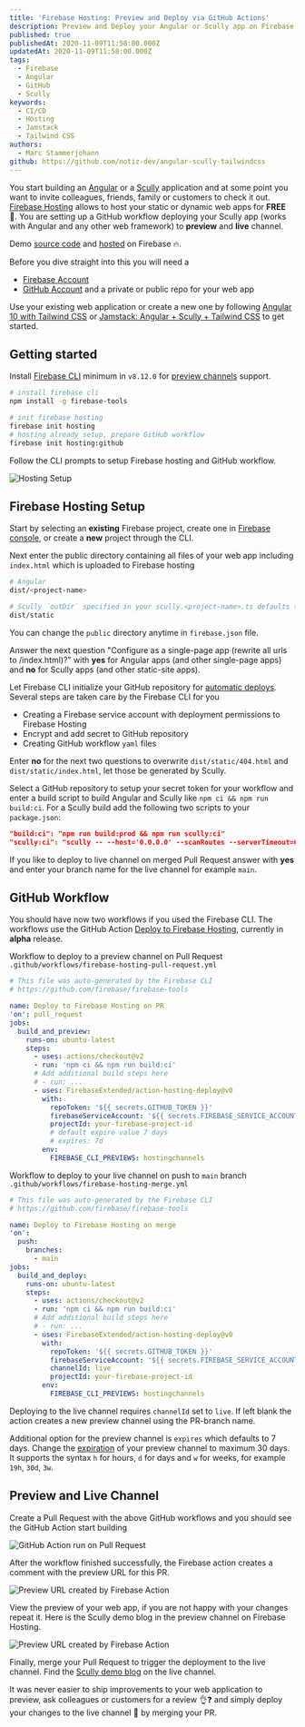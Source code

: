 ```yaml
---
title: 'Firebase Hosting: Preview and Deploy via GitHub Actions'
description: Preview and Deploy your Angular or Scully app on Firebase Hosting automated via GitHub Actions
published: true
publishedAt: 2020-11-09T11:58:00.000Z
updatedAt: 2020-11-09T11:58:00.000Z
tags:
  - Firebase
  - Angular
  - GitHub
  - Scully
keywords:
  - CI/CD
  - Hosting
  - Jamstack
  - Tailwind CSS
authors:
  - Marc Stammerjohann
github: https://github.com/notiz-dev/angular-scully-tailwindcss
---
```


You start building an [Angular](https://notiz.dev/blog/angular-10-with-tailwindcss) or a [Scully](https://notiz.dev/blog/jamstack-angular-scully-tailwind-css) application and at some point you want to invite colleagues, friends, family or customers to check it out. [Firebase Hosting](https://firebase.google.com/docs/hosting/use-cases#what_is_firebase_hosting) allows to host your static or dynamic web apps for **FREE** 💸. You are setting up a GitHub workflow deploying your Scully app (works with Angular and any other web framework) to **preview** and **live** channel. 

Demo [source code](https://github.com/notiz-dev/angular-scully-tailwindcss) and [hosted](https://angular-scully-tailwindcss.web.app/blog) on Firebase 🔥.

Before you dive straight into this you will need a

* [Firebase Account](https://console.firebase.google.com/)
* [GitHub Account](https://github.com/join) and a private or public repo for your web app

Use your existing web application or create a new one by following [Angular 10 with Tailwind CSS](https://notiz.dev/blog/angular-10-with-tailwindcss) or [Jamstack: Angular + Scully + Tailwind CSS](https://notiz.dev/blog/jamstack-angular-scully-tailwind-css) to get started.

## Getting started

Install [Firebase CLI](https://firebase.google.com/docs/cli#install_the_firebase_cli) minimum in `v8.12.0` for [preview channels](https://firebase.googleblog.com/2020/10/preview-channels-firebase-hosting.html) support.

<div shortcode="code" tabs="BASH">

```bash
# install firebase cli
npm install -g firebase-tools

# init firebase hosting
firebase init hosting
# hosting already setup, prepare GitHub workflow
firebase init hosting:github
```

</div>

Follow the CLI prompts to setup Firebase hosting and GitHub workflow.

<div shortcode="figure" caption="Hosting Setup">

![Hosting Setup](assets/img/blog/firebase-hosting-preview-deploy/firebase-hosting-setup.gif)

</div>

## Firebase Hosting Setup

Start by selecting an **existing** Firebase project, create one in [Firebase console](https://console.firebase.google.com/), or create a **new** project through the CLI.

Next enter the public directory containing all files of your web app including `index.html` which is uploaded to Firebase hosting

<div shortcode="code" tabs="BASH">

```bash
# Angular
dist/<project-name>

# Scully `outDir` specified in your scully.<project-name>.ts defaults to
dist/static
```

</div>

You can change the `public` directory anytime in `firebase.json` file.

Answer the next question "Configure as a single-page app (rewrite all urls to /index.html)?" with **yes** for Angular apps (and other single-page apps) and **no** for Scully apps (and other static-site apps).

Let Firebase CLI initialize your GitHub repository for [automatic deploys](https://firebase.google.com/docs/hosting/github-integration#set-up). Several steps are taken care by the Firebase CLI for you

* Creating a Firebase service account with deployment permissions to Firebase Hosting
* Encrypt and add secret to GitHub repository
* Creating GitHub workflow `yaml` files

Enter **no** for the next two questions to overwrite `dist/static/404.html` and `dist/static/index.html`, let those be generated by Scully.

Select a GitHub repository to setup your secret token for your workflow and enter a build script to build Angular and Scully like `npm ci && npm run build:ci`. For a Scully build add the following two scripts to your `package.json`:

<div shortcode="code" tabs="package.json">

```json
"build:ci": "npm run build:prod && npm run scully:ci"
"scully:ci": "scully -- --host='0.0.0.0' --scanRoutes --serverTimeout=60000",
```

</div>

If you like to deploy to live channel on merged Pull Request answer with **yes** and enter your branch name for the live channel for example `main`. 

## GitHub Workflow

You should have now two workflows if you used the Firebase CLI. The workflows use the GitHub Action [Deploy to Firebase Hosting](https://github.com/marketplace/actions/deploy-to-firebase-hosting), currently in **alpha** release.

Workflow to deploy to a preview channel on Pull Request `.github/workflows/firebase-hosting-pull-request.yml`

<div shortcode="code" tabs="firebase-hosting-pull-request.yml">

```yaml
# This file was auto-generated by the Firebase CLI
# https://github.com/firebase/firebase-tools

name: Deploy to Firebase Hosting on PR
'on': pull_request
jobs:
  build_and_preview:
    runs-on: ubuntu-latest
    steps:
      - uses: actions/checkout@v2
      - run: 'npm ci && npm run build:ci'
      # Add additional build steps here
      # - run: ...
      - uses: FirebaseExtended/action-hosting-deploy@v0
        with:
          repoToken: '${{ secrets.GITHUB_TOKEN }}'
          firebaseServiceAccount: '${{ secrets.FIREBASE_SERVICE_ACCOUNT }}'
          projectId: your-firebase-project-id
          # default expire value 7 days
          # expires: 7d
        env:
          FIREBASE_CLI_PREVIEWS: hostingchannels
```

</div>

Workflow to deploy to your live channel on push to `main` branch `.github/workflows/firebase-hosting-merge.yml`

<div shortcode="code" tabs="firebase-hosting-merge.yml">

```yaml
# This file was auto-generated by the Firebase CLI
# https://github.com/firebase/firebase-tools

name: Deploy to Firebase Hosting on merge
'on':
  push:
    branches:
      - main
jobs:
  build_and_deploy:
    runs-on: ubuntu-latest
    steps:
      - uses: actions/checkout@v2
      - run: 'npm ci && npm run build:ci'
      # Add additional build steps here
      # - run: ...
      - uses: FirebaseExtended/action-hosting-deploy@v0
        with:
          repoToken: '${{ secrets.GITHUB_TOKEN }}'
          firebaseServiceAccount: '${{ secrets.FIREBASE_SERVICE_ACCOUNT }}'
          channelId: live
          projectId: your-firebase-project-id
        env:
          FIREBASE_CLI_PREVIEWS: hostingchannels
```

</div>

Deploying to the live channel requires `channelId` set to `live`. If left blank the action creates a new preview channel using the PR-branch name. 

Additional option for the preview channel is `expires` which defaults to 7 days. Change the [expiration](https://firebase.google.com/docs/hosting/manage-hosting-resources#preview-channel-expiration) of your preview channel to maximum 30 days. It supports the syntax `h` for hours, `d` for days and `w` for weeks, for example `19h`, `30d`, `3w`.

## Preview and Live Channel

Create a Pull Request with the above GitHub workflows and you should see the GitHub Action start building

<div shortcode="figure" caption="GitHub Action run on Pull Request">

![GitHub Action run on Pull Request](assets/img/blog/firebase-hosting-preview-deploy/optimized/github-action-pull-request-building.png)

</div>

After the workflow finished successfully, the Firebase action creates a comment with the preview URL for this PR.

<div shortcode="figure" caption="Preview URL created by Firebase Action">

![Preview URL created by Firebase Action](assets/img/blog/firebase-hosting-preview-deploy/optimized/preview-url-created-by-firebase-action.png)

</div>

View the preview of your web app, if you are not happy with your changes repeat it. Here is the Scully demo blog in the preview channel on Firebase Hosting.

<div shortcode="figure" caption="Preview on Firebase Hosting">

![Preview URL created by Firebase Action](assets/img/blog/firebase-hosting-preview-deploy/optimized/scully-preview-on-firebase-hosting.png)

</div>

Finally, merge your Pull Request to trigger the deployment to the live channel. Find the [Scully demo blog](https://angular-scully-tailwindcss.web.app/blog) on the live channel.

It was never easier to ship improvements to your web application to preview, ask colleagues or customers for a review 👌❓ and simply deploy your changes to the live channel 🚀 by merging your PR. 
